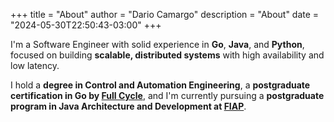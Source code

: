 +++
title = "About"
author = "Dario Camargo"
description = "About"
date = "2024-05-30T22:50:43-03:00"
+++

I'm a Software Engineer with solid experience in **Go**, **Java**, and **Python**, focused on building **scalable, distributed systems** with high availability and low latency.

I hold a **degree in Control and Automation Engineering**, a **postgraduate certification in Go by <a href="https://goexpert.fullcycle.com.br/pos-goexpert/" target="_blank">Full Cycle</a>**, and I'm currently pursuing a **postgraduate program in Java Architecture and Development at <a href="https://postech.fiap.com.br/curso/arquitetura-desenvolvimento-java" target="_blank">FIAP</a>**.
